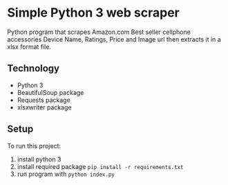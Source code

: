 # Simple Python 3 web scraper
Python program that scrapes Amazon.com Best seller cellphone accessories Device Name, Ratings, Price and Image url then extracts
it in a xlsx format file.

## Technology
* Python 3
* BeautifulSoup package
* Requests package
* xlsxwriter package

## Setup
To run this project:
1. install python 3
2. install required package `pip install -r requirements.txt`
3. run program with `python index.py`